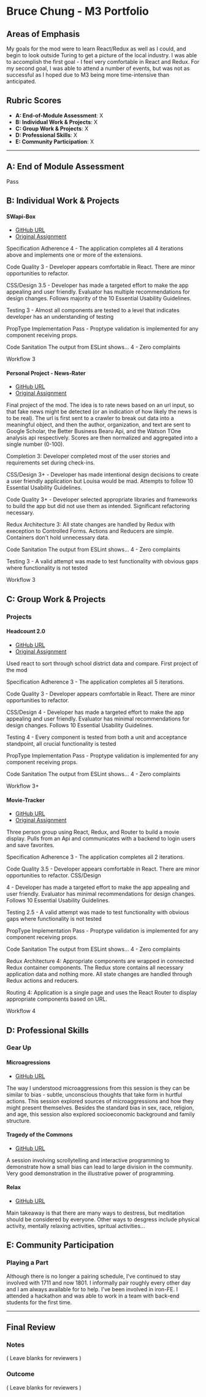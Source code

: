 # Bruce Chung - M3 Portfolio

## Areas of Emphasis

My goals for the mod were to learn React/Redux as well as I could, and begin to look outside Turing to get a picture of the local industry.  I was able to accomplish the first goal - I feel very comfortable in React and Redux.  For my second goal, I was able to attend a number of events, but was not as successful as I hoped due to M3 being more time-intensive than anticipated.

## Rubric Scores

* **A: End-of-Module Assessment**: X
* **B: Individual Work & Projects**: X
* **C: Group Work & Projects**: X
* **D: Professional Skills**: X
* **E: Community Participation**: X

-----------------------

## A: End of Module Assessment

Pass

## B: Individual Work & Projects

#### SWapi-Box

* [GitHub URL](https://github.com/brucekchung/swapi-box)
* [Original Assignment](http://frontend.turing.io/projects/swapi-box.html)

Specification Adherence
4 - The application completes all 4 iterations above and implements one or more of the extensions.

Code Quality
3 - Developer appears comfortable in React. There are minor opportunities to refactor.

CSS/Design
3.5 - Developer has made a targeted effort to make the app appealing and user friendly. Evaluator has multiple recommendations for design changes. Follows majority of the 10 Essential Usability Guidelines.

Testing
3 - Almost all components are tested to a level that indicates developer has an understanding of testing

PropType Implementation
Pass - Proptype validation is implemented for any component receiving props.

Code Sanitation
The output from ESLint shows…
4 - Zero complaints

Workflow
3 


#### Personal Project - News-Rater

* [GitHub URL](https://github.com/brucekchung/truth-checker)
* [Original Assignment](http://frontend.turing.io/projects/self-directed-project.html)

Final project of the mod.  The idea is to rate news based on an url input, so that fake news might be detected (or an indication of how likely the news is to be real). The url is first sent to a crawler to break out data into a meaningful object, and then the author, organization, and text are sent to Google Scholar, the Better Business Bearu Api, and the Watson TOne analysis api respectively.  Scores are then normalized and aggregated into a single number (0-100).

Completion
3: Developer completed most of the user stories and requirements set during check-ins.

CSS/Design
3+ - Developer has made intentional design decisions to create a user friendly application but Louisa would be mad. Attempts to follow 10 Essential Usability Guidelines.

Code Quality
3+ - Developer selected appropriate libraries and frameworks to build the app but did not use them as intended. Significant refactoring necessary.

Redux Architecture
3: All state changes are handled by Redux with exeception to Controlled Forms. Actions and Reducers are simple. Containers don't hold unnecessary data.

Code Sanitation
The output from ESLint shows…
4 - Zero complaints

Testing
3 - A valid attempt was made to test functionality with obvious gaps where functionality is not tested

Workflow
3

## C: Group Work & Projects

### Projects


#### Headcount 2.0

* [GitHub URL](https://github.com/brucekchung/headcount2.0)
* [Original Assignment](https://github.com/turingschool-examples/headcount2.0)

Used react to sort through school district data and compare.  First project of the mod

Specification Adherence
3 - The application completes all 5 iterations.

Code Quality
3 - Developer appears comfortable in React. There are minor opportunities to refactor.

CSS/Design
4 - Developer has made a targeted effort to make the app appealing and user friendly. Evaluator has minimal recommendations for design changes. Follows 10 Essential Usability Guidelines.

Testing
4 - Every component is tested from both a unit and acceptance standpoint, all crucial functionality is tested

PropType Implementation
Pass - Proptype validation is implemented for any component receiving props.

Code Sanitation
The output from ESLint shows…
4 - Zero complaints

Workflow
3+


#### Movie-Tracker

* [GitHub URL](https://github.com/OphDub/movie-tracker)
* [Original Assignment](https://github.com/turingschool-examples/movie-tracker)

Three person group using React, Redux, and Router to build a movie display.  Pulls from an Api and communicates with a backend to login users and save favorites.

Specification Adherence
3 - The application completes all 2 iterations.

Code Quality
3.5 - Developer appears comfortable in React. There are minor opportunities to refactor.
CSS/Design

4 - Developer has made a targeted effort to make the app appealing and user friendly. Evaluator has minimal recommendations for design changes. Follows 10 Essential Usability Guidelines.

Testing
2.5 - A valid attempt was made to test functionality with obvious gaps where functionality is not tested

PropType Implementation
Pass - Proptype validation is implemented for any component receiving props.

Code Sanitation
The output from ESLint shows…
4 - Zero complaints

Redux Architecture
4: Appropriate components are wrapped in connected Redux container components. The Redux store contains all necessary application data and nothing more. All state changes are handled through Redux actions and reducers.

Routing
4: Application is a single page and uses the React Router to display appropriate components based on URL.

Workflow
4

## D: Professional Skills

### Gear Up
#### Microagressions

* [GitHub URL](https://github.com/turingschool/gear-up/blob/master/microaggressions_update.md)

The way I understood microaggressions from this session is they can be similar to bias - subtle, unconscious thoughts that take form in hurtful actions.  This session explored sources of microaggressions and how they might present themselves.  Besides the standard bias in sex, race, religion, and age, this session also explored socioeconomic background and family structure.

#### Tragedy of the Commons

* [GitHub URL](https://github.com/turingschool/gear-up/blob/master/tragedy_of_the_commons.markdown)

A session involving scrollytelling and interactive programming to demonstrate how a small bias can lead to large division in the community.  Very good demonstration in the illustrative power of programming.

#### Relax

* [GitHub URL](https://github.com/turingschool/gear-up/blob/master/m4_sessions/1801-inning/group_3.md)

Main takeaway is that there are many ways to destress, but meditation should be considered by everyone.  Other ways to desgress include physical activity, mentally relaxing activities, spritual activities...


## E: Community Participation

### Playing a Part

Although there is no longer a pairing schedule, I've continued to stay involved with 1711 and now 1801.  I informally pair roughly every other day and I am always available for to help.  I've been involved in iron-FE. I attended a hackathon and was able to work in a team with back-end students for the first time.

------------------

## Final Review

### Notes

( Leave blanks for reviewers )

### Outcome

( Leave blanks for reviewers )
